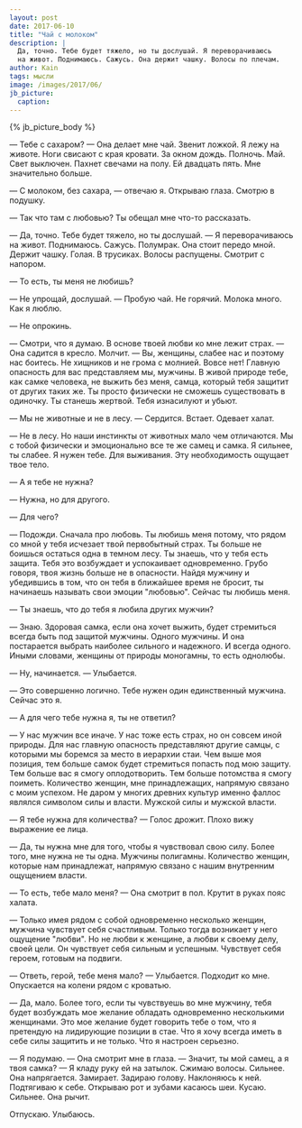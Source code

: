 ```yaml
---
layout: post
date: 2017-06-10
title: "Чай с молоком"
description: |
  Да, точно. Тебе будет тяжело, но ты дослушай. Я переворачиваюсь
  на живот. Поднимаюсь. Сажусь. Она держит чашку. Волосы по плечам.
author: Kain
tags: мысли
image: /images/2017/06/
jb_picture:
  caption:
---
```


{% jb_picture_body %}

&mdash; Тебе с сахаром? &mdash; Она делает мне чай. Звенит ложкой. Я лежу на животе.
Ноги свисают с края кровати. За окном дождь. Полночь. Май. Свет выключен.
Пахнет свечами на полу.
Ей двадцать пять. Мне значительно больше.

<!--more-->

&mdash; С молоком, без сахара, &mdash; отвечаю я. Открываю глаза. Смотрю в подушку.

&mdash; Так что там с любовью? Ты обещал мне что-то рассказать.

&mdash; Да, точно. Тебе будет тяжело, но ты дослушай. &mdash; Я переворачиваюсь
на живот. Поднимаюсь. Сажусь. Полумрак. Она стоит передо мной.
Держит чашку. Голая. В трусиках. Волосы распущены.
Смотрит с напором.

&mdash; То есть, ты меня не любишь?

&mdash; Не упрощай, дослушай. &mdash; Пробую чай. Не горячий. Молока много. Как я люблю.

&mdash; Не опрокинь.

&mdash; Смотри, что я думаю. В основе твоей любви ко мне лежит страх. &mdash;
Она садится в кресло. Молчит. &mdash; Вы, женщины, слабее нас и
поэтому нас боитесь. Не хищников и не грома с молнией. Вовсе нет!
Главную опасность для вас представляем мы, мужчины. В живой
природе тебе, как самке человека, не выжить без меня, самца, который
тебя защитит от других таких же. Ты просто физически не сможешь существовать в одиночку.
Ты станешь жертвой. Тебя изнасилуют и убьют.

&mdash; Мы не животные и не в лесу. &mdash; Сердится. Встает. Одевает халат.

&mdash; Не в лесу. Но наши инстинкты от животных мало чем отличаются.
Мы с тобой физически и эмоционально все те же самец и самка. Я сильнее, ты
слабее. Я нужен тебе. Для выживания. Эту необходимость ощущает твое тело.

&mdash; А я тебе не нужна?

&mdash; Нужна, но для другого.

&mdash; Для чего?

&mdash; Подожди. Сначала про любовь. Ты любишь меня потому, что рядом
со мной у тебя исчезает твой первобытный страх. Ты больше не боишься остаться
одна в темном лесу. Ты знаешь, что у тебя есть защита. Тебя это возбуждает
и успокаивает одновременно. Грубо говоря, твоя жизнь больше не в опасности.
Найдя мужчину и убедившись в том, что он тебя в ближайшее время не бросит,
ты начинаешь называть свои эмоции "любовью". Сейчас ты любишь меня.

&mdash; Ты знаешь, что до тебя я любила других мужчин?

&mdash; Знаю. Здоровая самка, если она хочет выжить,
будет стремиться всегда быть под защитой мужчины. Одного мужчины. И она
постарается выбрать наиболее сильного и надежного. И всегда одного. Иными словами,
женщины от природы моногамны, то есть однолюбы.

&mdash; Ну, начинается. &mdash; Улыбается.

&mdash; Это совершенно логично. Тебе нужен один единственный мужчина.
Сейчас это я.

&mdash; А для чего тебе нужна я, ты не ответил?

&mdash; У нас мужчин все иначе. У нас тоже есть страх, но он совсем иной природы.
Для нас главную опасность представляют другие самцы, с которыми мы боремся
за место в иерархии стаи. Чем выше моя позиция, тем больше самок будет
стремиться попасть под мою защиту. Тем больше вас я смогу оплодотворить.
Тем больше потомства я смогу поиметь. Количество женщин, мне принадлежащих,
напрямую связано с моим успехом. Не даром у многих древних культур
именно фаллос являлся символом силы и власти. Мужской силы и мужской власти.

&mdash; Я тебе нужна для количества? &mdash; Голос дрожит. Плохо вижу
выражение ее лица.

&mdash; Да, ты нужна мне для того, чтобы я чувствовал свою силу. Более того,
мне нужна не ты одна. Мужчины полигамны. Количество женщин, которые нам
принадлежат, напрямую связано с нашим внутренним ощущением власти.

&mdash; То есть, тебе мало меня? &mdash; Она смотрит в пол. Крутит в руках
пояс халата.

&mdash; Только имея рядом с собой одновременно несколько женщин,
мужчина чувствует себя счастливым. Только тогда возникает у него ощущение
"любви". Но не любви к женщине, а любви к своему делу, своей цели.
Он чувствует себя сильным и успешным. Чувствует себя героем, готовым на подвиги.

&mdash; Ответь, герой, тебе меня мало? &mdash; Улыбается. Подходит ко мне.
Опускается на колени рядом с кроватью.

&mdash; Да, мало. Более того, если ты чувствуешь во мне
мужчину, тебя будет возбуждать мое желание обладать одновременно несколькими
женщинами. Это мое желание будет говорить тебе о том, что я претендую на
лидирующие позиции в стае. Что я хочу всегда иметь в себе силы
защитить и не только. Что я настроен серьезно.

&mdash; Я подумаю. &mdash; Она смотрит мне в глаза.
&mdash; Значит, ты мой самец, а я твоя самка? &mdash;
Я кладу руку ей на затылок. Сжимаю волосы. Сильнее. Она напрягается. Замирает.
Задираю голову. Наклоняюсь к ней. Подтягиваю к себе. Открываю рот
и зубами касаюсь шеи. Кусаю. Сильнее. Она рычит.

Отпускаю. Улыбаюсь.

